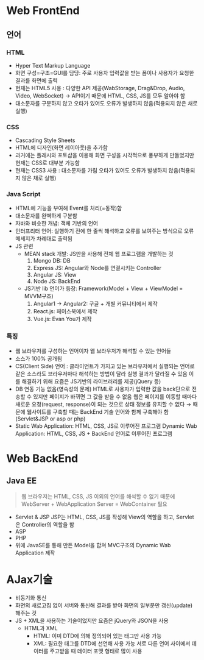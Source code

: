# Web FrontEnd

## 언어

### HTML

- Hyper Text Markup Language
- 화면 구성=구조=GUI를 담당: 주로 사용자 입력값을 받는 폼이나 사용자가 요청한 결과를 화면에 출력
- 현재는 HTML5 사용
: 다양한 API 제공(WabStorage, Drag&Drop, Audio, Video, WebSocket) → API이기 때문에 HTML, CSS, JS를 모두 알아야 함
- 대소문자를 구분하지 않고 오타가 있어도 오류가 발생하지 않음(적용되지 않은 채로 실행)

### CSS

- Cascading Style Sheets
- HTML에 디자인(화면 레이아웃)을 추가함
- 과거에는 플래시와 포토샵을 이용해 화면 구성을 시각적으로 풍부하게 만들었지만 현재는 CSS로 대부분 가능함
- 현재는 CSS3 사용
: 대소문자를 가림
  오타가 있어도 오류가 발생하지 않음(적용되지 않은 채로 실행)

### Java Script

- HTML에 기능을 부여해 Event를 처리(=동작)함
- 대소문자를 완벽하게 구분함
- 자바와 비슷한 개념: 객체 기반의 언어
- 인터프리터 언어: 실행하기 전에 한 줄씩 해석하고 오류를 보여주는 방식으로 오류 메세지가 차례대로 출력됨
- JS 관련
    - MEAN stack 개발: JS만을 사용해 전체 웹 프로그램을 개발하는 것
        1. Mongo DB: DB
        2. Express JS: Angular와 Node를 연결시키는 Controller
        3. Angular JS: View
        4. Node JS: BackEnd
    - JS기반 lib 언어가 등장: Framework(Model + View + ViewModel = MVVM구조)
        1. Angular1 → Angular2: 구글 + 개별 커뮤니티에서 제작
        2. React.js: 페이스북에서 제작
        3. Vue.js: Evan You가 제작

### 특징

- 웹 브라우저를 구성하는 언어이자 웹 브라우저가 해석할 수 있는 언어들
- 소스가 100% 공개됨
- CS(Client Side) 언어
: 클라이언트가 가지고 있는 브라우저에서 실행되는 언어로 같은 소스라도 브라우저마다 해석하는 방법이 달라 실행 결과가 달라질 수 있음
  이를 해결하기 위해 요즘은 JS기반의 라이브러리를 제공(jQuery 등)
- DB 연동 기능 없음(영속성의 문제)
HTML로 사용자가 입력한 값을 back단으로 전송할 수 있지만 페이지가 바뀌면 그 값을 받을 수 없음
웹은 페이지를 이동할 때마다 새로운 요청(request, response)이 되는 것으로 상태 정보를 유지할 수 없다
→ 때문에 웹사이트를 구축할 때는 BackEnd 기술 언어와 함께 구축해야 함(Servlet&JSP or asp or php)
- Static Wab Application: HTML, CSS, JS로 이루어진 프로그램
Dynamic Wab Application: HTML, CSS, JS + BackEnd 언어로 이루어진 프로그램

# Web BackEnd

## Java EE

> 웹 브라우저는 HTML, CSS, JS 이외의 언어를 해석할 수 없기 때문에 WebServer + WebApplication Server = WebContainer 필요
> 
- Servlet & JSP
JSP는 HTML, CSS, JS를 작성해 View의 역할을 하고, Servlet은 Controller의 역할을 함
- ASP
- PHP
- 위에 JavaSE를 통해 만든 Model을 합쳐 MVC구조의 Dynamic Wab Application 제작

# AJax기술

- 비동기화 통신
- 화면의 새로고침 없이 서버와 통신해 결과를 받아 화면의 일부분만 갱신(update) 해주는 것
- JS + XML을 사용하는 기술이었지만 요즘은 jQuery와 JSON을 사용
    - HTML과 XML
        - HTML: 이미 DTD에 의해 정의되어 있는 태그만 사용 가능
        - XML: 필요한 태그를 DTD에 선언해 사용 가능
                 서로 다른 언어 사이에서 데이터를 주고받을 때 데이터 포맷 형태로 많이 사용